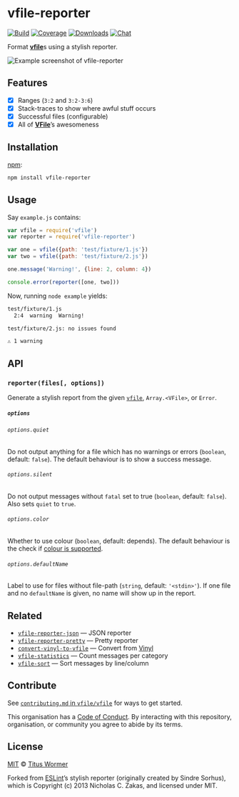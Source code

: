 # vfile-reporter

[![Build][build-badge]][build]
[![Coverage][coverage-badge]][coverage]
[![Downloads][downloads-badge]][downloads]
[![Chat][chat-badge]][chat]

Format [**vfile**][vfile]s using a stylish reporter.

![Example screenshot of **vfile-reporter**][screenshot]

## Features

*   [x] Ranges (`3:2` and `3:2-3:6`)
*   [x] Stack-traces to show where awful stuff occurs
*   [x] Successful files (configurable)
*   [x] All of [**VFile**][vfile]’s awesomeness

## Installation

[npm][]:

```bash
npm install vfile-reporter
```

## Usage

Say `example.js` contains:

```javascript
var vfile = require('vfile')
var reporter = require('vfile-reporter')

var one = vfile({path: 'test/fixture/1.js'})
var two = vfile({path: 'test/fixture/2.js'})

one.message('Warning!', {line: 2, column: 4})

console.error(reporter([one, two]))
```

Now, running `node example` yields:

```txt
test/fixture/1.js
  2:4  warning  Warning!

test/fixture/2.js: no issues found

⚠ 1 warning
```

## API

### `reporter(files[, options])`

Generate a stylish report from the given [`vfile`][vfile], `Array.<VFile>`,
or `Error`.

##### `options`

###### `options.quiet`

Do not output anything for a file which has no warnings or errors (`boolean`,
default: `false`).  The default behaviour is to show a success message.

###### `options.silent`

Do not output messages without `fatal` set to true (`boolean`, default:
`false`).  Also sets `quiet` to `true`.

###### `options.color`

Whether to use colour (`boolean`, default: depends).  The default behaviour
is the check if [colour is supported][support].

###### `options.defaultName`

Label to use for files without file-path (`string`, default: `'<stdin>'`).
If one file and no `defaultName` is given, no name will show up in the report.

## Related

*   [`vfile-reporter-json`](https://github.com/vfile/vfile-reporter-json)
    — JSON reporter
*   [`vfile-reporter-pretty`](https://github.com/vfile/vfile-reporter-pretty)
    — Pretty reporter
*   [`convert-vinyl-to-vfile`](https://github.com/dustinspecker/convert-vinyl-to-vfile)
    — Convert from [Vinyl][]
*   [`vfile-statistics`](https://github.com/vfile/vfile-statistics)
    — Count messages per category
*   [`vfile-sort`](https://github.com/vfile/vfile-sort)
    — Sort messages by line/column

## Contribute

See [`contributing.md` in `vfile/vfile`][contributing] for ways to get started.

This organisation has a [Code of Conduct][coc].  By interacting with this
repository, organisation, or community you agree to abide by its terms.

## License

[MIT][license] © [Titus Wormer][author]

Forked from [ESLint][]’s stylish reporter
(originally created by Sindre Sorhus), which is Copyright (c) 2013
Nicholas C. Zakas, and licensed under MIT.

<!-- Definitions -->

[build-badge]: https://img.shields.io/travis/vfile/vfile-reporter.svg

[build]: https://travis-ci.org/vfile/vfile-reporter

[coverage-badge]: https://img.shields.io/codecov/c/github/vfile/vfile-reporter.svg

[coverage]: https://codecov.io/github/vfile/vfile-reporter

[downloads-badge]: https://img.shields.io/npm/dm/vfile-reporter.svg

[downloads]: https://www.npmjs.com/package/vfile-reporter

[chat-badge]: https://img.shields.io/badge/join%20the%20community-on%20spectrum-7b16ff.svg

[chat]: https://spectrum.chat/unified/vfile

[npm]: https://docs.npmjs.com/cli/install

[license]: license

[author]: https://wooorm.com

[eslint]: https://github.com/eslint/eslint

[vfile]: https://github.com/vfile/vfile

[screenshot]: ./screenshot.png

[support]: https://github.com/chalk/supports-color

[vinyl]: https://github.com/gulpjs/vinyl

[contributing]: https://github.com/vfile/vfile/blob/master/contributing.md

[coc]: https://github.com/vfile/vfile/blob/master/code-of-conduct.md
